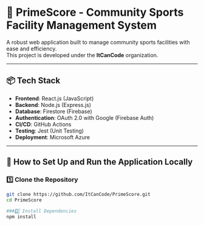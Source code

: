 # 🏀 PrimeScore - Community Sports Facility Management System

A robust web application built to manage community sports facilities with ease and efficiency.  
This project is developed under the **ItCanCode** organization.

---

## 📦 Tech Stack

- **Frontend**: React.js (JavaScript)
- **Backend**: Node.js (Express.js)
- **Database**: Firestore (Firebase)
- **Authentication**: OAuth 2.0 with Google (Firebase Auth)
- **CI/CD**: GitHub Actions
- **Testing**: Jest (Unit Testing)
- **Deployment**: Microsoft Azure

---

## 🚀 How to Set Up and Run the Application Locally

### 1️⃣ Clone the Repository

```bash
git clone https://github.com/ItCanCode/PrimeScore.git
cd PrimeScore

###2️⃣ Install Dependencies
npm install

